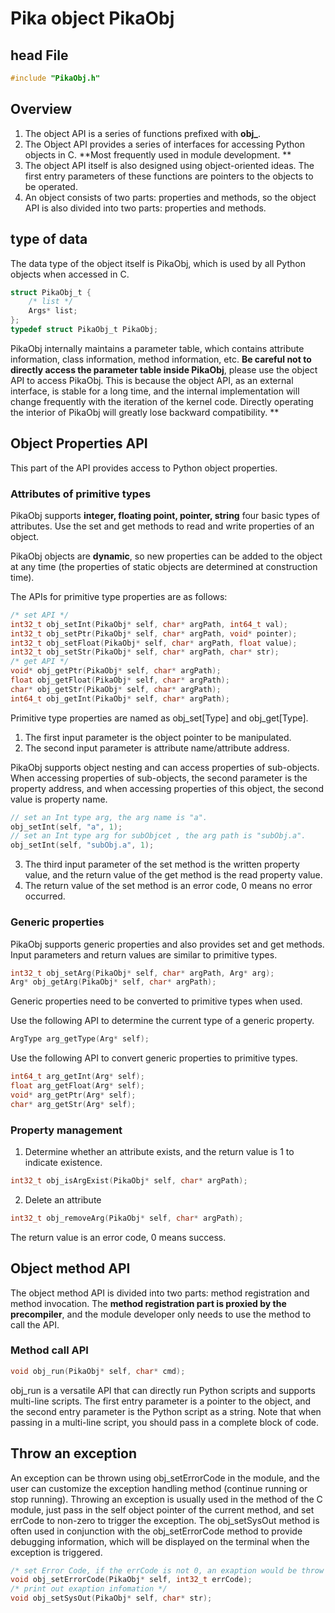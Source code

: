 # Pika object PikaObj
## head File
````c
#include "PikaObj.h"
````
## Overview

1. The object API is a series of functions prefixed with **obj_**.
1. The Object API provides a series of interfaces for accessing Python objects in C. **Most frequently used in module development. **
1. The object API itself is also designed using object-oriented ideas. The first entry parameters of these functions are pointers to the objects to be operated.
1. An object consists of two parts: properties and methods, so the object API is also divided into two parts: properties and methods.
## type of data
The data type of the object itself is PikaObj, which is used by all Python objects when accessed in C.
````c
struct PikaObj_t {
    /* list */
    Args* list;
};
typedef struct PikaObj_t PikaObj;
````
PikaObj internally maintains a parameter table, which contains attribute information, class information, method information, etc.
**Be careful not to directly access the parameter table inside PikaObj**, please use the object API to access PikaObj. This is because the object API, as an external interface, is stable for a long time, and the internal implementation will change frequently with the iteration of the kernel code. Directly operating the interior of PikaObj will greatly lose backward compatibility. **

## Object Properties API
This part of the API provides access to Python object properties.
### Attributes of primitive types
PikaObj supports **integer, floating point, pointer, string** four basic types of attributes. Use the set and get methods to read and write properties of an object.
​

PikaObj objects are **dynamic**, so new properties can be added to the object at any time (the properties of static objects are determined at construction time).
​

The APIs for primitive type properties are as follows:
````c
/* set API */
int32_t obj_setInt(PikaObj* self, char* argPath, int64_t val);
int32_t obj_setPtr(PikaObj* self, char* argPath, void* pointer);
int32_t obj_setFloat(PikaObj* self, char* argPath, float value);
int32_t obj_setStr(PikaObj* self, char* argPath, char* str);
/* get API */
void* obj_getPtr(PikaObj* self, char* argPath);
float obj_getFloat(PikaObj* self, char* argPath);
char* obj_getStr(PikaObj* self, char* argPath);
int64_t obj_getInt(PikaObj* self, char* argPath);
````
Primitive type properties are named as obj_set[Type] and obj_get[Type].
​


1. The first input parameter is the object pointer to be manipulated.
1. The second input parameter is attribute name/attribute address.

PikaObj supports object nesting and can access properties of sub-objects. When accessing properties of sub-objects, the second parameter is the property address, and when accessing properties of this object, the second value is property name.
````c
// set an Int type arg, the arg name is "a".
obj_setInt(self, "a", 1);
// set an Int type arg for subObjcet , the arg path is "subObj.a".
obj_setInt(self, "subObj.a", 1);
````

3. The third input parameter of the set method is the written property value, and the return value of the get method is the read property value.
3. The return value of the set method is an error code, 0 means no error occurred.
### Generic properties
PikaObj supports generic properties and also provides set and get methods. Input parameters and return values ​​are similar to primitive types.
````c
int32_t obj_setArg(PikaObj* self, char* argPath, Arg* arg);
Arg* obj_getArg(PikaObj* self, char* argPath);
````
Generic properties need to be converted to primitive types when used.
​

Use the following API to determine the current type of a generic property.
````c
ArgType arg_getType(Arg* self);
````
Use the following API to convert generic properties to primitive types.
````c
int64_t arg_getInt(Arg* self);
float arg_getFloat(Arg* self);
void* arg_getPtr(Arg* self);
char* arg_getStr(Arg* self);
````
### Property management

1. Determine whether an attribute exists, and the return value is 1 to indicate existence.
````c
int32_t obj_isArgExist(PikaObj* self, char* argPath);
````

2. Delete an attribute
````c
int32_t obj_removeArg(PikaObj* self, char* argPath);
````
The return value is an error code, 0 means success.
## Object method API
The object method API is divided into two parts: method registration and method invocation. The **method registration part is proxied by the precompiler**, and the module developer only needs to use the method to call the API.
### Method call API
````c
void obj_run(PikaObj* self, char* cmd);
````
obj_run is a versatile API that can directly run Python scripts and supports multi-line scripts.
The first entry parameter is a pointer to the object, and the second entry parameter is the Python script as a string.
Note that when passing in a multi-line script, you should pass in a complete block of code.

## Throw an exception
An exception can be thrown using obj_setErrorCode in the module, and the user can customize the exception handling method (continue running or stop running).
Throwing an exception is usually used in the method of the C module, just pass in the self object pointer of the current method, and set errCode to non-zero to trigger the exception.
The obj_setSysOut method is often used in conjunction with the obj_setErrorCode method to provide debugging information, which will be displayed on the terminal when the exception is triggered.

````c
/* set Error Code, if the errCode is not 0, an exaption would be throw out */
void obj_setErrorCode(PikaObj* self, int32_t errCode);
/* print out exaption infomation */
void obj_setSysOut(PikaObj* self, char* str);
````